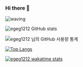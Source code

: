 ### Hi there 👋

<!--
**EGEG1212/egeg1212** is a ✨ _special_ ✨ repository because its `README.md` (this file) appears on your GitHub profile.

Here are some ideas to get you started:

- 🔭 I’m currently working on ...
- 🌱 I’m currently learning ...
- 👯 I’m looking to collaborate on ...
- 🤔 I’m looking for help with ...
- 💬 Ask me about ...
- 📫 How to reach me: ...
- 😄 Pronouns: ...
- ⚡ Fun fact: ...

REFERENCE <https://github.com/anuraghazra/github-readme-stats/blob/master/docs/readme_kr.md>
-->

<!-- ![header](https://capsule-render.vercel.app/api?type=wave&color=gradient&height=300&section=header&text=Hi there 👋&fontSize=90) -->
![waving](https://capsule-render.vercel.app/api?type=waving&height=200&text=Hello!&fontAlign=80&fontAlignY=40&color=gradient)


![egeg1212 GitHub stats](https://github-readme-stats.vercel.app/api?username=egeg1212&show_icons=true)

![egeg1212 님의 GitHub 사용량 통계](https://github-readme-stats.vercel.app/api?username=egeg1212&bg_color=30,e96443,904e95&title_color=fff&text_color=fff)


[![Top Langs](https://github-readme-stats.vercel.app/api/top-langs/?username=egeg1212)](https://github.com/egeg1212/github-readme-stats)

[![egeg1212 wakatime stats](https://github-readme-stats.vercel.app/api/wakatime?username=willianrod)](https://github.com/egeg1212/github-readme-stats)








